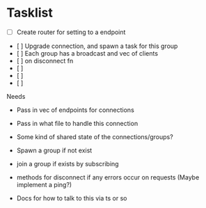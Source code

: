 # Tasklist

- [ ] Create router for setting to a endpoint
- [ ] Upgrade connection, and spawn a task for this group
- [ ] Each group has a broadcast and vec of clients
- [ ] on disconnect fn
- [ ] 
- [ ] 
- [ ] 

Needs
- Pass in vec of endpoints for connections
- Pass in what file to handle this connection
- Some kind of shared state of the connections/groups?
- Spawn a group if not exist
- join a group if exists by subscribing
- methods for disconnect if any errors occur on requests (Maybe implement a ping?)

- Docs for how to talk to this via ts or so